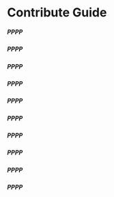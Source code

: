 Contribute Guide
=====


##### PPPP

##### PPPP

##### PPPP


##### PPPP


##### PPPP

##### PPPP

##### PPPP


##### PPPP


##### PPPP


##### PPPP
